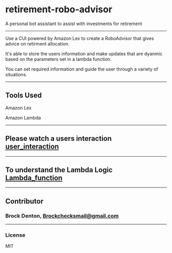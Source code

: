 # retirement-robo-advisor
A personal bot assistant to assist with investments for retirement

---

Use a CUI powered by Amazon Lex to create a RoboAdvisor that gives advice on retirment allocation. 

It's able to store the users information and make updates that are dyanmic based on the parameters set in a lambda function. 

You can set required information and guide the user through a variety of situations. 

---
## Tools Used

Amazon Lex 

Amazon Lambda 

---
## Please watch a users interaction [user_interaction](https://github.com/Brock-Denton/retirement-robo-advisor/blob/main/Amazon_Lex_Recording.mp4)
---
## To understand the Lambda Logic [Lambda_function](https://github.com/Brock-Denton/retirement-robo-advisor/blob/main/lambda.py)
---
## Contributor
### Brock Denton, Brockchecksmail@gmail.com 
---
### License 
MIT 
